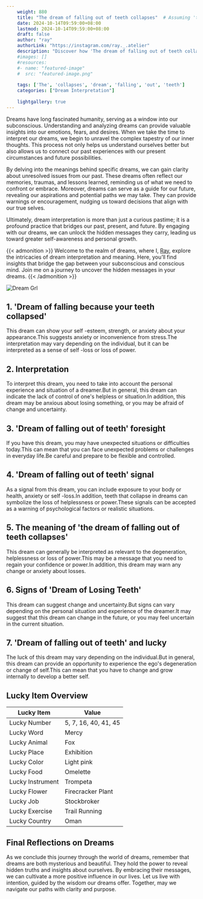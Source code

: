 ```yaml
---
    weight: 880
    title: "The dream of falling out of teeth collapses"  # Assuming 'title' column exists
    date: 2024-10-14T09:59:00+08:00
    lastmod: 2024-10-14T09:59:00+08:00
    draft: false
    author: "ray"
    authorLink: "https://instagram.com/ray._.atelier"
    description: "Discover how 'The dream of falling out of teeth collapses' can interpret your future and uncover its significant meanings in your life."
    #images: []
    #resources:
    #- name: "featured-image"
    #  src: "featured-image.png"
    
    tags: ['The', 'collapses', 'dream', 'falling', 'out', 'teeth']
    categories: ["Dream Interpretation"]
    
    lightgallery: true
---
```

    
Dreams have long fascinated humanity, serving as a window into our subconscious. Understanding and analyzing dreams can provide valuable insights into our emotions, fears, and desires. When we take the time to interpret our dreams, we begin to unravel the complex tapestry of our inner thoughts. This process not only helps us understand ourselves better but also allows us to connect our past experiences with our present circumstances and future possibilities.

By delving into the meanings behind specific dreams, we can gain clarity about unresolved issues from our past. These dreams often reflect our memories, traumas, and lessons learned, reminding us of what we need to confront or embrace. Moreover, dreams can serve as a guide for our future, revealing our aspirations and potential paths we may take. They can provide warnings or encouragement, nudging us toward decisions that align with our true selves.

Ultimately, dream interpretation is more than just a curious pastime; it is a profound practice that bridges our past, present, and future. By engaging with our dreams, we can unlock the hidden messages they carry, leading us toward greater self-awareness and personal growth.

{{< admonition >}}
Welcome to the realm of dreams, where I, [Ray](https://instagram.com/ray._.atelier), explore the intricacies of dream interpretation and meaning. Here, you’ll find insights that bridge the gap between your subconscious and conscious mind. Join me on a journey to uncover the hidden messages in your dreams.
{{< /admonition >}}

![Dream Grl](https://cdn.pixabay.com/photo/2017/11/02/03/35/gothic-2910057_1280.jpg "Dream Grl")

## 1. 'Dream of falling because your teeth collapsed'
This dream can show your self -esteem, strength, or anxiety about your appearance.This suggests anxiety or inconvenience from stress.The interpretation may vary depending on the individual, but it can be interpreted as a sense of self -loss or loss of power.

## 2. Interpretation
To interpret this dream, you need to take into account the personal experience and situation of a dreamer.But in general, this dream can indicate the lack of control of one's helpless or situation.In addition, this dream may be anxious about losing something, or you may be afraid of change and uncertainty.

## 3. 'Dream of falling out of teeth' foresight
If you have this dream, you may have unexpected situations or difficulties today.This can mean that you can face unexpected problems or challenges in everyday life.Be careful and prepare to be flexible and controlled.

## 4. 'Dream of falling out of teeth' signal
As a signal from this dream, you can include exposure to your body or health, anxiety or self -loss.In addition, teeth that collapse in dreams can symbolize the loss of helplessness or power.These signals can be accepted as a warning of psychological factors or realistic situations.

## 5. The meaning of 'the dream of falling out of teeth collapses'
This dream can generally be interpreted as relevant to the degeneration, helplessness or loss of power.This may be a message that you need to regain your confidence or power.In addition, this dream may warn any change or anxiety about losses.

## 6. Signs of 'Dream of Losing Teeth'
This dream can suggest change and uncertainty.But signs can vary depending on the personal situation and experience of the dreamer.It may suggest that this dream can change in the future, or you may feel uncertain in the current situation.

## 7. 'Dream of falling out of teeth' and lucky
The luck of this dream may vary depending on the individual.But in general, this dream can provide an opportunity to experience the ego's degeneration or change of self.This can mean that you have to change and grow internally to develop a better self.

## Lucky Item Overview
| Lucky Item          | Value              |
|---------------|--------------------|
| Lucky Number        | 5, 7, 16, 40, 41, 45  |
| Lucky Word          | Mercy |
| Lucky Animal        | Fox |
| Lucky Place         | Exhibition     |
| Lucky Color         | Light pink     |
| Lucky Food          | Omelette      |
| Lucky Instrument    | Trompeta |
| Lucky Flower        | Firecracker Plant    |
| Lucky Job           | Stockbroker       |
| Lucky Exercise      | Trail Running  |
| Lucky Country       | Oman    |


##  Final Reflections on Dreams

As we conclude this journey through the world of dreams, remember that dreams are both mysterious and beautiful. They hold the power to reveal hidden truths and insights about ourselves. By embracing their messages, we can cultivate a more positive influence in our lives. Let us live with intention, guided by the wisdom our dreams offer. Together, may we navigate our paths with clarity and purpose.
